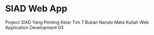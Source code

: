 # SIAD Web App
Project SIAD Yang Penting Kelar Tim 7 Bukan Naruto Mata Kuliah Web Application Development 03

